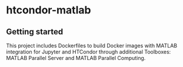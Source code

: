 # htcondor-matlab



## Getting started

This project includes Dockerfiles to build Docker images with MATLAB integration for Jupyter and HTCondor through additional Toolboxes: MATLAB Parallel Server and MATLAB Parallel Computing.
